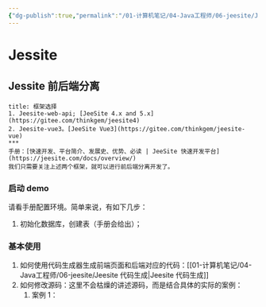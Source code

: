 ```yaml
---
{"dg-publish":true,"permalink":"/01-计算机笔记/04-Java工程师/06-jeesite/Jeesite 前后端分离综述/","tags":["personal/blog","java","program/backend/framework/springboot","program/frontend/vue","program/backend/framework/jeesite"]}
---
```


# Jessite
## Jessite 前后端分离
```ad-info
title: 框架选择
1. Jeesite-web-api; [JeeSite 4.x and 5.x](https://gitee.com/thinkgem/jeesite4)
2. Jeesite-vue3。[JeeSite Vue3](https://gitee.com/thinkgem/jeesite-vue)
***
手册：[快速开发、平台简介、发展史、优势、必读 | JeeSite 快速开发平台](https://jeesite.com/docs/overview/)
我们只需要关注上述两个框架，就可以进行前后端分离开发了。
```

### 启动 demo
请看手册配置环境。简单来说，有如下几步：
1. 初始化数据库，创建表（手册会给出）；
### 基本使用
1. 如何使用代码生成器生成前端页面和后端对应的代码：[[01-计算机笔记/04-Java工程师/06-jeesite/Jeesite 代码生成\|Jeesite 代码生成]]
2. 如何修改源码：这里不会枯燥的讲述源码，而是结合具体的实际的案例：
	1. 案例 1：

